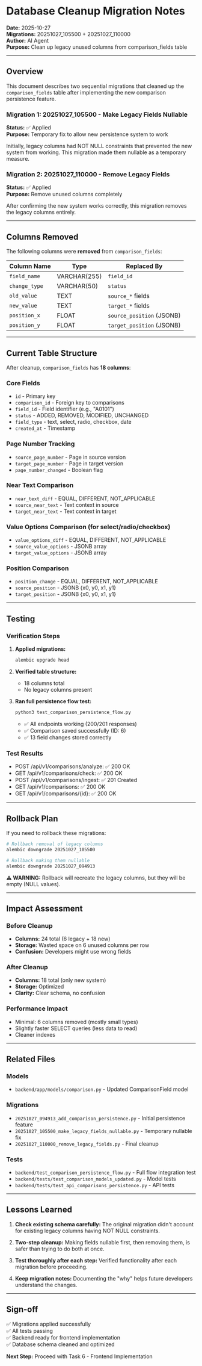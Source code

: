 # Database Cleanup Migration Notes

**Date:** 2025-10-27  
**Migrations:** 20251027_105500 + 20251027_110000  
**Author:** AI Agent  
**Purpose:** Clean up legacy unused columns from comparison_fields table

---

## Overview

This document describes two sequential migrations that cleaned up the `comparison_fields` table after implementing the new comparison persistence feature.

### Migration 1: 20251027_105500 - Make Legacy Fields Nullable

**Status:** ✅ Applied  
**Purpose:** Temporary fix to allow new persistence system to work

Initially, legacy columns had NOT NULL constraints that prevented the new system from working. This migration made them nullable as a temporary measure.

### Migration 2: 20251027_110000 - Remove Legacy Fields

**Status:** ✅ Applied  
**Purpose:** Remove unused columns completely

After confirming the new system works correctly, this migration removes the legacy columns entirely.

---

## Columns Removed

The following columns were **removed** from `comparison_fields`:

| Column Name   | Type         | Replaced By               |
| ------------- | ------------ | ------------------------- |
| `field_name`  | VARCHAR(255) | `field_id`                |
| `change_type` | VARCHAR(50)  | `status`                  |
| `old_value`   | TEXT         | `source_*` fields         |
| `new_value`   | TEXT         | `target_*` fields         |
| `position_x`  | FLOAT        | `source_position` (JSONB) |
| `position_y`  | FLOAT        | `target_position` (JSONB) |

---

## Current Table Structure

After cleanup, `comparison_fields` has **18 columns**:

### Core Fields

- `id` - Primary key
- `comparison_id` - Foreign key to comparisons
- `field_id` - Field identifier (e.g., "A0101")
- `status` - ADDED, REMOVED, MODIFIED, UNCHANGED
- `field_type` - text, select, radio, checkbox, date
- `created_at` - Timestamp

### Page Number Tracking

- `source_page_number` - Page in source version
- `target_page_number` - Page in target version
- `page_number_changed` - Boolean flag

### Near Text Comparison

- `near_text_diff` - EQUAL, DIFFERENT, NOT_APPLICABLE
- `source_near_text` - Text context in source
- `target_near_text` - Text context in target

### Value Options Comparison (for select/radio/checkbox)

- `value_options_diff` - EQUAL, DIFFERENT, NOT_APPLICABLE
- `source_value_options` - JSONB array
- `target_value_options` - JSONB array

### Position Comparison

- `position_change` - EQUAL, DIFFERENT, NOT_APPLICABLE
- `source_position` - JSONB {x0, y0, x1, y1}
- `target_position` - JSONB {x0, y0, x1, y1}

---

## Testing

### Verification Steps

1. **Applied migrations:**

   ```bash
   alembic upgrade head
   ```

2. **Verified table structure:**

   - 18 columns total
   - No legacy columns present

3. **Ran full persistence flow test:**
   ```bash
   python3 test_comparison_persistence_flow.py
   ```
   - ✅ All endpoints working (200/201 responses)
   - ✅ Comparison saved successfully (ID: 6)
   - ✅ 13 field changes stored correctly

### Test Results

- POST /api/v1/comparisons/analyze: ✅ 200 OK
- GET /api/v1/comparisons/check: ✅ 200 OK
- POST /api/v1/comparisons/ingest: ✅ 201 Created
- GET /api/v1/comparisons: ✅ 200 OK
- GET /api/v1/comparisons/{id}: ✅ 200 OK

---

## Rollback Plan

If you need to rollback these migrations:

```bash
# Rollback removal of legacy columns
alembic downgrade 20251027_105500

# Rollback making them nullable
alembic downgrade 20251027_094913
```

**⚠️ WARNING:** Rollback will recreate the legacy columns, but they will be empty (NULL values).

---

## Impact Assessment

### Before Cleanup

- **Columns:** 24 total (6 legacy + 18 new)
- **Storage:** Wasted space on 6 unused columns per row
- **Confusion:** Developers might use wrong fields

### After Cleanup

- **Columns:** 18 total (only new system)
- **Storage:** Optimized
- **Clarity:** Clear schema, no confusion

### Performance Impact

- Minimal: 6 columns removed (mostly small types)
- Slightly faster SELECT queries (less data to read)
- Cleaner indexes

---

## Related Files

### Models

- `backend/app/models/comparison.py` - Updated ComparisonField model

### Migrations

- `20251027_094913_add_comparison_persistence.py` - Initial persistence feature
- `20251027_105500_make_legacy_fields_nullable.py` - Temporary nullable fix
- `20251027_110000_remove_legacy_fields.py` - Final cleanup

### Tests

- `backend/test_comparison_persistence_flow.py` - Full flow integration test
- `backend/tests/test_comparison_models_updated.py` - Model tests
- `backend/tests/test_api_comparisons_persistence.py` - API tests

---

## Lessons Learned

1. **Check existing schema carefully:** The original migration didn't account for existing legacy columns having NOT NULL constraints.

2. **Two-step cleanup:** Making fields nullable first, then removing them, is safer than trying to do both at once.

3. **Test thoroughly after each step:** Verified functionality after each migration before proceeding.

4. **Keep migration notes:** Documenting the "why" helps future developers understand the changes.

---

## Sign-off

✅ Migrations applied successfully  
✅ All tests passing  
✅ Backend ready for frontend implementation  
✅ Database schema cleaned and optimized

**Next Step:** Proceed with Task 6 - Frontend Implementation
